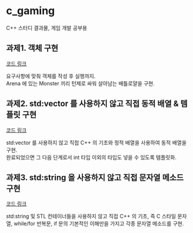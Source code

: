 # c_gaming

C++ 스터디 결과물, 게임 개발 공부용

## 과제1. 객체 구현

[코드 링크](https://github.com/gvm1229/c_gaming/blob/master/1_MonsterArena/monster_arena.cpp)

요구사항에 맞춰 객체를 작성 후 실행까지.
<br/>Arena 에 있는 Monster 끼리 턴제로 싸워 살아남는 배틀로얄을 구현.

## 과제2. std:vector 를 사용하지 않고 직접 동적 배열 & 템플릿 구현

[코드 링크](https://github.com/gvm1229/c_gaming/blob/master/2_DynamicArray/dynamic_array.cpp)

std:vector 를 사용하지 않고 직접 C++ 의 기초와 정적 배열을 사용하여 동적 배열을 구현.
<br/>완료되었으면 그 다음 단계로서 int 타입 이외의 타입도 넣을 수 있도록 템플릿화.

## 과제3. std:string 을 사용하지 않고 직접 문자열 메소드 구현

[코드 링크](https://github.com/gvm1229/c_gaming/blob/master/3_MyString/MyString.cpp)

std:string 및 STL 컨테이너들을 사용하지 않고 직접 C++ 의 기초, 즉 C 스타일 문자열, while/for 반복문, if 문의 기본적인 이해만을 가지고 각종 문자열 메소드를 구현.